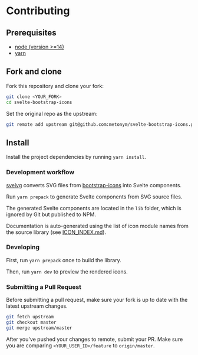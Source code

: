 # Contributing

## Prerequisites

- [node (version >=14)](https://nodejs.org/en/download/package-manager/#macos)
- [yarn](https://yarnpkg.com/en/docs/install#mac-stable)

## Fork and clone

Fork this repository and clone your fork:

```bash
git clone <YOUR_FORK>
cd svelte-bootstrap-icons
```

Set the original repo as the upstream:

```bash
git remote add upstream git@github.com:metonym/svelte-bootstrap-icons.git
```

## Install

Install the project dependencies by running `yarn install`.

### Development workflow

[svelvg](https://github.com/metonym/svelvg) converts SVG files from [bootstrap-icons](https://www.npmjs.com/package/bootstrap-icons) into Svelte components.

Run `yarn prepack` to generate Svelte components from SVG source files.

The generated Svelte components are located in the `lib` folder, which is ignored by Git but published to NPM.

Documentation is auto-generated using the list of icon module names from the source library (see [ICON_INDEX.md](./ICON_INDEX.md)).

### Developing

First, run `yarn prepack` once to build the library.

Then, run `yarn dev` to preview the rendered icons.

### Submitting a Pull Request

Before submitting a pull request, make sure your fork is up to date with the latest upstream changes.

```bash
git fetch upstream
git checkout master
git merge upstream/master
```

After you've pushed your changes to remote, submit your PR. Make sure you are comparing `<YOUR_USER_ID>/feature` to `origin/master`.
